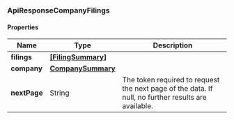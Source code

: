 
[//]: # (CLASS:ApiResponseCompanyFilings)

[//]: # (KIND:object)

### ApiResponseCompanyFilings

#### Properties

[//]: # (START_DEFINITION)

Name | Type | Description
------------ | ------------- | -------------
**filings** | [**[FilingSummary]**](FilingSummary.md) |  &nbsp;
**company** | [**CompanySummary**](CompanySummary.md) |  &nbsp;
**nextPage** | String | The token required to request the next page of the data. If null, no further results are available. &nbsp;

[//]: # (END_DEFINITION)


[//]: # (CONTAINED_CLASS:FilingSummary)


[//]: # (CONTAINED_CLASS:CompanySummary)





